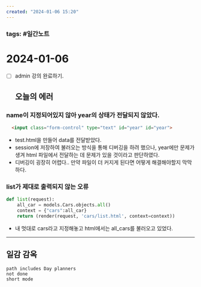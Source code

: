 ```yaml
---
created: "2024-01-06 15:20"
---
```


### tags: #일간노트
  
# 2024-01-06  
- [ ] admin 강의 완료하기.
  ## **오늘의 에러**
### name이 지정되어있지 않아 year의 상태가 전달되지 않았다.
```html
  <input class="form-control" type="text" id="year" id="year">
```
- test.html을 만들어 data를 전달받았다.
- session에 저장하여 불러오는 방식을 통해 디버깅을 하려 했으나, year에만 문제가 생겨 html 파일에서 전달하는 데 문제가 있을 것이라고 판단하였다.
- 디버깅이 굉장히 어렵다.. 만약 파일이 더 커지게 된다면 어떻게 해결해야할지 막막하다.
### list가 제대로 출력되지 않는 오류
```python
def list(request):
	all_car = models.Cars.objects.all()
	context = {"cars":all_car}
	return (render(request, 'cars/list.html', context=context))
```
- 내 멋대로 cars라고 지정해놓고 html에서는 all_cars를 불러오고 있었다.

---  
## 일감 감옥  
```tasks  
path includes Day planners
not done  
short mode  
```